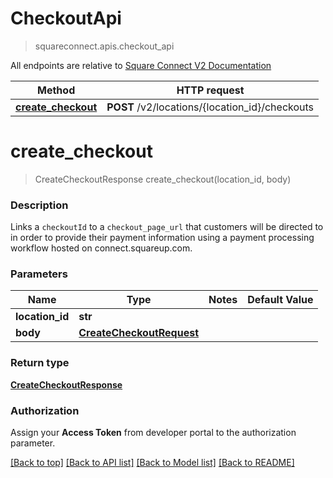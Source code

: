 # CheckoutApi
> squareconnect.apis.checkout_api

All endpoints are relative to [Square Connect V2 Documentation](https://docs.connect.squareup.com/api/connect/v2/#navsection-endpoints)


Method | HTTP request 
------------- | -------------
[**create_checkout**](CheckoutApi.md#create_checkout) | **POST** /v2/locations/{location_id}/checkouts


# **create_checkout**
> CreateCheckoutResponse create_checkout(location_id, body)

### Description

Links a `checkoutId` to a `checkout_page_url` that customers will be directed to in order to provide their payment information using a payment processing workflow hosted on connect.squareup.com.

### Parameters

Name | Type | Notes | Default Value
------------- | ------------- | ------------- | -------------
 **location_id** | **str**| 
 **body** | [**CreateCheckoutRequest**](CreateCheckoutRequest.md)| 

### Return type

[**CreateCheckoutResponse**](CreateCheckoutResponse.md)

### Authorization

Assign your **Access Token** from developer portal to the authorization parameter.

[[Back to top]](#) [[Back to API list]](../README.md#documentation-for-api-endpoints) [[Back to Model list]](../README.md#documentation-for-models) [[Back to README]](../README.md)

